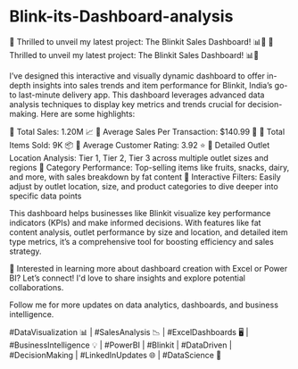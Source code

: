 # Blink-its-Dashboard-analysis
🚀 Thrilled to unveil my latest project: The Blinkit Sales Dashboard! 📊💼
🚀 Thrilled to unveil my latest project: The Blinkit Sales Dashboard! 📊💼

I’ve designed this interactive and visually dynamic dashboard to offer in-depth insights into sales trends and item performance for Blinkit, India’s go-to last-minute delivery app. This dashboard leverages advanced data analysis techniques to display key metrics and trends crucial for decision-making. Here are some highlights:

🔹 Total Sales: 1.20M 📈
🔹 Average Sales Per Transaction: $140.99 🛒
🔹 Total Items Sold: 9K 📦
🔹 Average Customer Rating: 3.92 ⭐
🔹 Detailed Outlet Location Analysis: Tier 1, Tier 2, Tier 3 across multiple outlet sizes and regions
🔹 Category Performance: Top-selling items like fruits, snacks, dairy, and more, with sales breakdown by fat content
🔹 Interactive Filters: Easily adjust by outlet location, size, and product categories to dive deeper into specific data points

This dashboard helps businesses like Blinkit visualize key performance indicators (KPIs) and make informed decisions. With features like fat content analysis, outlet performance by size and location, and detailed item type metrics, it’s a comprehensive tool for boosting efficiency and sales strategy.

📢 Interested in learning more about dashboard creation with Excel or Power BI? Let’s connect! I'd love to share insights and explore potential collaborations.

Follow me for more updates on data analytics, dashboards, and business intelligence.

#DataVisualization 📊 | #SalesAnalysis 📉 | #ExcelDashboards 🖥️ | #BusinessIntelligence 💡 | #PowerBI | #Blinkit | #DataDriven | #DecisionMaking | #LinkedInUpdates 🌐 | #DataScience 🚀
